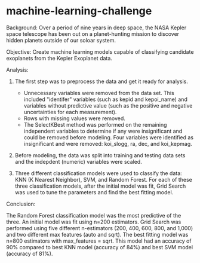 # machine-learning-challenge

Background:  Over a period of nine years in deep space, the NASA Kepler space telescope has been out on a planet-hunting mission to discover hidden planets outside of our soloar system.

Objective:  Create machine learning models capable of classifying candidate exoplanets from the Kepler Exoplanet data.


Analysis:

1. The first step was to preprocess the data and get it ready for analysis.  

    * Unnecessary variables were removed from the data set.  This included "identifer" variables (such as kepid and kepoi_name) and variables without predictive value (such as the positive and negative uncertainties for each measurement).  
    * Rows with missing values were removed.
    * The SelectKBest method was performed on the remaining independent variables to determine if any were insignificant and could be removed before modeling.  Four variables were identified as insignificant and were removed:  koi_slogg, ra, dec, and koi_kepmag.
    
2.  Before modeling, the data was split into training and testing data sets and the indepdent (numeric) variables were scaled.

3.  Three different classification models were used to classify the data:  KNN (K Nearest Neighbor), SVM, and Random Forest.  For each of these three classification models, after the initial model was fit, Grid Search was used to tune the parameters and find the best fitting model.


Conclusion:

The Random Forest classification model was the most predictive of the three.  An initial model was fit using n=200 estimators.  Grid Search was performed using five different n-estimators (200, 400, 600, 800, and 1,000) and two different max features (auto and sqrt).  The best fitting model was n=800 estimators with max_features = sqrt.  This model had an accuracy of 90% compared to best KNN model (accuracy of 84%) and best SVM model (accuracy of 81%).

